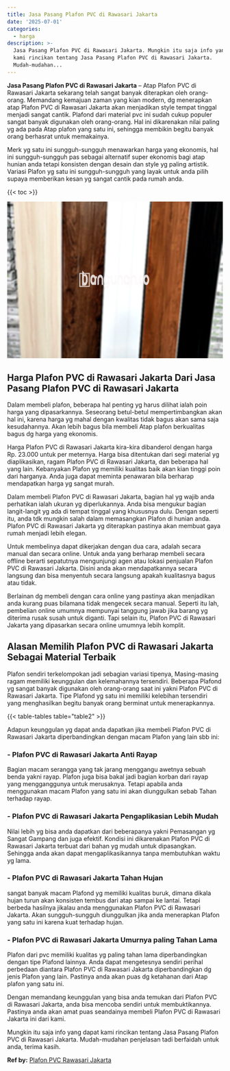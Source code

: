 ```yaml
---
title: Jasa Pasang Plafon PVC di Rawasari Jakarta
date: '2025-07-01'
categories:
  - harga
description: >-
  Jasa Pasang Plafon PVC di Rawasari Jakarta. Mungkin itu saja info yang dapat
  kami rincikan tentang Jasa Pasang Plafon PVC di Rawasari Jakarta.
  Mudah-mudahan...
---
```


**Jasa Pasang Plafon PVC di Rawasari Jakarta** – Atap Plafon PVC di Rawasari Jakarta sekarang telah sangat banyak diterapkan oleh orang-orang. Memandang kemajuan zaman yang kian modern, dg menerapkan atap Plafon PVC di Rawasari Jakarta akan menjadikan style tempat tinggal menjadi sangat cantik. Plafond dari material pvc ini sudah cukup populer sangat banyak digunakan oleh orang-orang. Hal ini dikarenakan nilai paling yg ada pada Atap plafon yang satu ini, sehingga membikin begitu banyak orang berhasrat untuk memakainya.

Merk yg satu ini sungguh-sungguh menawarkan harga yang ekonomis, hal ini sungguh-sungguh pas sebagai alternatif super ekonomis bagi atap hunian anda tetapi konsisten dengan desain dan style yg paling artistik. Variasi Plafon yg satu ini sungguh-sungguh yang layak untuk anda pilih supaya memberikan kesan yg sangat cantik pada rumah anda.

{{< toc >}}

![Jasa Pasang Plafon PVC di Rawasari Jakarta](/images/flafond-pvc-murah19.png)

## Harga Plafon PVC di Rawasari Jakarta Dari Jasa Pasang Plafon PVC di Rawasari Jakarta

Dalam membeli plafon, beberapa hal penting yg harus dilihat ialah poin harga yang dipasarkannya. Seseorang betul-betul mempertimbangkan akan hal ini, karena harga yg mahal dengan kwalitas tidak bagus akan sama saja kesudahannya. Akan lebih bagus bila membeli Atap plafon berkualitas bagus dg harga yang ekonomis.

Harga Plafon PVC di Rawasari Jakarta kira-kira dibanderol dengan harga Rp. 23.000 untuk per meternya. Harga bisa ditentukan dari segi material yg diaplikasikan, ragam Plafon PVC di Rawasari Jakarta, dan beberapa hal yang lain. Kebanyakan Plafon yg memiliki kualitas baik akan kian tinggi poin dari harganya. Anda juga dapat meminta penawaran bila berharap mendapatkan harga yg sangat murah.

Dalam membeli Plafon PVC di Rawasari Jakarta, bagian hal yg wajib anda perhatikan ialah ukuran yg diperlukannya. Anda bisa mengukur bagian langit-langit yg ada di tempat tinggal yang khususnya dulu. Dengan seperti itu, anda tdk mungkin salah dalam memasangkan Plafon di hunian anda. Plafon PVC di Rawasari Jakarta yg diterapkan pastinya akan membuat gaya rumah menjadi lebih elegan.

Untuk membelinya dapat dikerjakan dengan dua cara, adalah secara manual dan secara online. Untuk anda yang berharap membeli secara offline berarti sepatutnya mengunjungi agen atau lokasi penjualan Plafon PVC di Rawasari Jakarta. Disini anda akan mendapatkannya secara langsung dan bisa menyentuh secara langsung apakah kualitasnya bagus atau tidak.

Berlainan dg membeli dengan cara online yang pastinya akan menjadikan anda kurang puas bilamana tidak mengecek secara manual. Seperti itu lah, pembelian online umumnya mempunyai tanggung jawab jika barang yg diterima rusak susah untuk diganti. Tapi selain itu, Plafon PVC di Rawasari Jakarta yang dipasarkan secara online umumnya lebih komplit.

## Alasan Memilih Plafon PVC di Rawasari Jakarta Sebagai Material Terbaik

Plafon sendiri terkelompokan jadi sebagian variasi tipenya, Masing-masing ragam memiliki keunggulan dan kelemahannya tersendiri. Beberapa Plafond yg sangat banyak digunakan oleh orang-orang saat ini yakni Plafon PVC di Rawasari Jakarta. Tipe Plafond yg satu ini memiliki kelebihan tersendiri yang menghasilkan begitu banyak orang berminat untuk menerapkannya.

{{< table-tables table="table2" >}}

Adapun keunggulan yg dapat anda dapatkan jika membeli Plafon PVC di Rawasari Jakarta diperbandingkan dengan macam Plafon yang lain sbb ini:

### \- Plafon PVC di Rawasari Jakarta Anti Rayap

Bagian macam serangga yang tak jarang menggangu awetnya sebuah benda yakni rayap. Plafon juga bisa bakal jadi bagian korban dari rayap yang mengganggunya untuk merusaknya. Tetapi apabila anda menggunakan macam Plafon yang satu ini akan diunggulkan sebab Tahan terhadap rayap.

### \- Plafon PVC di Rawasari Jakarta Pengaplikasian Lebih Mudah

Nilai lebih yg bisa anda dapatkan dari beberapanya yakni Pemasangan yg Sangat Gampang dan juga efektif. Kondisi ini dikarenakan Plafon PVC di Rawasari Jakarta terbuat dari bahan yg mudah untuk dipasangkan. Sehingga anda akan dapat mengaplikasikannya tanpa membutuhkan waktu yg lama.

### \- Plafon PVC di Rawasari Jakarta Tahan Hujan

sangat banyak macam Plafond yg memiliki kualitas buruk, dimana dikala hujan turun akan konsisten tembus dari atap sampai ke lantai. Tetapi berbeda hasilnya jikalau anda menggunakan Plafon PVC di Rawasari Jakarta. Akan sungguh-sungguh diunggulkan jika anda menerapkan Plafon yang satu ini karena kuat terhadap hujan.

### \- Plafon PVC di Rawasari Jakarta Umurnya paling Tahan Lama

Plafon dari pvc memiliki kualitas yg paling tahan lama diperbandingkan dengan tipe Plafond lainnya. Anda dapat mengetesnya sendiri perihal perbedaan diantara Plafon PVC di Rawasari Jakarta diperbandingkan dg jenis Plafon yang lain. Pastinya anda akan puas dg ketahanan dari Atap plafon yang satu ini.

Dengan memandang keunggulan yang bisa anda temukan dari Plafon PVC di Rawasari Jakarta, anda bisa mencoba sendiri untuk membuktikannya. Pastinya anda akan amat puas seandainya membeli Plafon PVC di Rawasari Jakarta ini dari kami.

Mungkin itu saja info yang dapat kami rincikan tentang Jasa Pasang Plafon PVC di Rawasari Jakarta. Mudah-mudahan penjelasan tadi berfaidah untuk anda, terima kasih.

**Ref by:** [Plafon PVC Rawasari Jakarta](https://id.wikipedia.org/wiki/Plafon)
